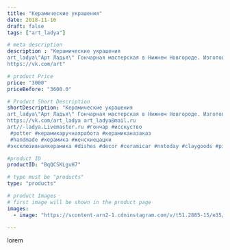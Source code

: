 ```yaml
---
title: "Керамические украшения"
date: 2018-11-16
draft: false
tags: ["art_ladya"]

# meta description
description : "Керамические украшения 
art_ladya\"Арт Ладья\" Гончарная мастерская в Нижнем Новгороде. Изготовление керамики и мастер//-классы по обучению. 
https://vk.com/art"

# product Price
price: "3000"
priceBefore: "3600.0"

# Product Short Description
shortDescription: "Керамические украшения 
art_ladya\"Арт Ладья\" Гончарная мастерская в Нижнем Новгороде. Изготовление керамики и мастер//-классы по обучению. 
https://vk.com/art_ladya art_ladya@mail.ru 
art//-ladya.Livemaster.ru #гончар #исскуство
 #potter #керамикаручнаяработа #керамиканазаказ
 #handmade #керамика #женскиецацки
#эксклюзивнаякерамика #dishes #decor #ceramicar #nntoday #claygoods #picture #earthenware #ceramic #artladya #magic #ceramica #beauty #авторскаякерамика #accessories #украшенияручнойработы #decorations #ярмаркамастеров #livemaster"

#product ID
productID: "BqQCSKLgvH7"

# type must be "products"
type: "products"

# product Images
# first image will be shown in the product page
images:
  - image: "https://scontent-arn2-1.cdninstagram.com/v/t51.2885-15/e35/44671661_1070168726500465_5430938666320288134_n.jpg?tp=1&_nc_ht=scontent-arn2-1.cdninstagram.com&_nc_cat=101&_nc_ohc=i3ta4mocU-kAX-lX1it&ccb=7-4&oh=b5850a6e8e830d1c75767be076cf0c96&oe=6085963D&_nc_sid=86f79a&ig_cache_key=MTkxNDAzOTg4NTYwNjYxMzQ5OQ%3D%3D.2-ccb7-4"

---
```

lorem
